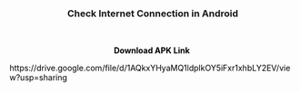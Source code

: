 <h3 style="text-align: center;">Check Internet Connection in Android</h3>
<p style="text-align: center;">&nbsp;</p>
<p style="text-align: center;"><span style="color: #000000;"><span style="caret-color: #333399;"><strong>Download APK Link&nbsp;</strong></span></span></p>
<p style="text-align: left;"><span style="color: #000000;"><strong><a style="color: #000000;" title="APK" href=""></a></strong>https://drive.google.com/file/d/1AQkxYHyaMQ1ldplkOY5iFxr1xhbLY2EV/view?usp=sharing</span></p>


